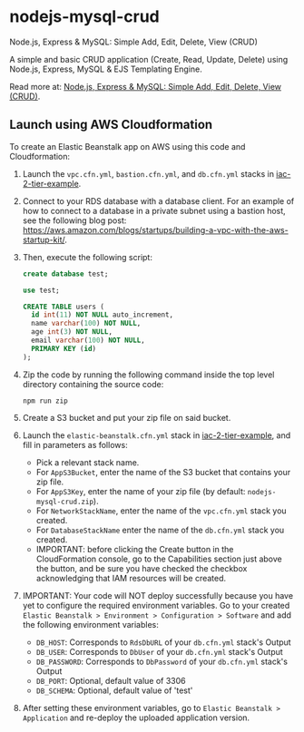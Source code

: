 # nodejs-mysql-crud

Node.js, Express & MySQL: Simple Add, Edit, Delete, View (CRUD)

A simple and basic CRUD application (Create, Read, Update, Delete) using Node.js, Express, MySQL & EJS Templating Engine.

Read more at: [Node.js, Express & MySQL: Simple Add, Edit, Delete, View (CRUD)](http://blog.chapagain.com.np/node-js-express-mysql-simple-add-edit-delete-view-crud/).

## Launch using AWS Cloudformation

To create an Elastic Beanstalk app on AWS using this code and Cloudformation:

1. Launch the `vpc.cfn.yml`, `bastion.cfn.yml`, and `db.cfn.yml` stacks in [iac-2-tier-example](https://github.com/DigiPie/iac-2-tier-example).

2. Connect to your RDS database with a database client. For an example of how to connect
to a database in a private subnet using a bastion host, see the following blog post:
https://aws.amazon.com/blogs/startups/building-a-vpc-with-the-aws-startup-kit/.

3. Then, execute the following script:
    ```sql
    create database test;

    use test;

    CREATE TABLE users (
      id int(11) NOT NULL auto_increment,
      name varchar(100) NOT NULL,
      age int(3) NOT NULL,
      email varchar(100) NOT NULL,
      PRIMARY KEY (id)
    );
    ```

4. Zip the code by running the following command inside the top level directory containing the source code:
    ```shell
    npm run zip
    ```

5. Create a S3 bucket and put your zip file on said bucket.
6. Launch the `elastic-beanstalk.cfn.yml` stack in [iac-2-tier-example](https://github.com/DigiPie/iac-2-tier-example), and fill in parameters as follows:

      - Pick a relevant stack name.
      - For `AppS3Bucket`, enter the name of the S3 bucket that contains your zip file.
      - For `AppS3Key`, enter the name of your zip file (by default: `nodejs-mysql-crud.zip`).
      - For `NetworkStackName`, enter the name of the `vpc.cfn.yml` stack you created.
      - For `DatabaseStackName` enter the name of the `db.cfn.yml` stack you created.
      - IMPORTANT: before clicking the Create button in the CloudFormation console, go to the Capabilities section just above the button, and be sure you have checked the checkbox acknowledging that IAM resources will be created.

7. IMPORTANT: Your code will NOT deploy successfully because you have yet to configure the required environment variables. Go to your created `Elastic Beanstalk > Environment > Configuration > Software` and add the following environment variables:

      - `DB_HOST`: Corresponds to `RdsDbURL` of your `db.cfn.yml` stack's Output
      - `DB_USER`: Corresponds to `DbUser` of your `db.cfn.yml` stack's Output
      - `DB_PASSWORD`: Corresponds to `DbPassword` of your `db.cfn.yml` stack's Output
      - `DB_PORT`: Optional, default value of 3306
      - `DB_SCHEMA`: Optional, default value of 'test'

8. After setting these environment variables, go to `Elastic Beanstalk > Application` and re-deploy the uploaded application version.
